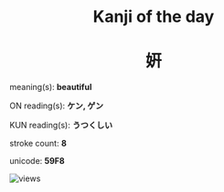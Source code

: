 <h1 align="center">Kanji of the day</h1>
<h1 align="center">姸</h1>
<p align="left">meaning(s): <b>beautiful</b></p>
<p align="left">ON reading(s): <b>ケン, ゲン</b></p>
<p align="left">KUN reading(s): <b>うつくしい</b></p>
<p align="left">stroke count: <b>8</b></p>
<p align="left">unicode: <b>59F8</b></p>
<p align="left"><img src="https://komarev.com/ghpvc/?username=tristanwagner-kanjioftheday&label=Views&color=0e75b6&style=flat" alt="views"/></p>
